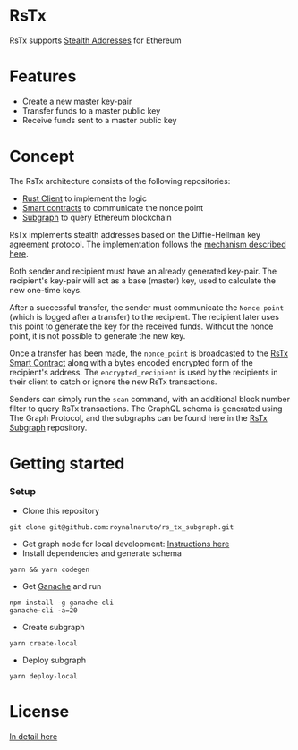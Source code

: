 # RsTx
RsTx supports [Stealth Addresses](https://www.investopedia.com/terms/s/stealth-address-cryptocurrency.asp) for Ethereum

# Features
* Create a new master key-pair
* Transfer funds to a master public key
* Receive funds sent to a master public key

# Concept
The RsTx architecture consists of the following repositories:
* [Rust Client](https://github.com/roynalnaruto/rs_tx_client) to implement the logic
* [Smart contracts](https://github.com/roynalnaruto/rs_tx_contracts) to communicate the nonce point
* [Subgraph](https://github.com/roynalnaruto/rs_tx_subgraph) to query Ethereum blockchain

RsTx implements stealth addresses based on the Diffie-Hellman key agreement protocol. The implementation follows the [mechanism described here](https://en.bitcoin.it/wiki/ECDH_address).

Both sender and recipient must have an already generated key-pair. The recipient's key-pair will act as a base (master) key, used to calculate the new one-time keys.

After a successful transfer, the sender must communicate the `Nonce point` (which is logged after a transfer) to the recipient. The recipient later uses this point to generate the key for the received funds. Without the nonce point, it is not possible to generate the new key.

Once a transfer has been made, the `nonce_point` is broadcasted to the [RsTx Smart Contract](https://github.com/roynalnaruto/rs_tx_contracts) along with a bytes encoded encrypted form of the recipient's address. The `encrypted_recipient` is used by the recipients in their client to catch or ignore the new RsTx transactions.

Senders can simply run the `scan` command, with an additional block number filter to query RsTx transactions. The GraphQL schema is generated using The Graph Protocol, and the subgraphs can be found here in the [RsTx Subgraph](https://github.com/roynalnaruto/rs_tx_subgraph) repository.

# Getting started
### Setup
* Clone this repository
```
git clone git@github.com:roynalnaruto/rs_tx_subgraph.git
```
* Get graph node for local development: [Instructions here](https://thegraph.com/docs/quick-start#local-development)
* Install dependencies and generate schema
```
yarn && yarn codegen
```
* Get [Ganache](https://github.com/trufflesuite/ganache-cli) and run
```
npm install -g ganache-cli
ganache-cli -a=20
```
* Create subgraph
```
yarn create-local
```
* Deploy subgraph
```
yarn deploy-local
```

# License
[In detail here](https://github.com/roynalnaruto/rs_tx_subgraph/blob/master/LICENSE.md)
